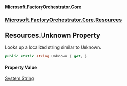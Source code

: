 #### [Microsoft.FactoryOrchestrator.Core](./Microsoft-FactoryOrchestrator-Core.md 'Microsoft.FactoryOrchestrator.Core')
### [Microsoft.FactoryOrchestrator.Core](./Microsoft-FactoryOrchestrator-Core.md 'Microsoft.FactoryOrchestrator.Core').[Resources](./Microsoft-FactoryOrchestrator-Core-Resources.md 'Microsoft.FactoryOrchestrator.Core.Resources')
## Resources.Unknown Property
Looks up a localized string similar to Unknown.  
```csharp
public static string Unknown { get; }
```
#### Property Value
[System.String](https://docs.microsoft.com/en-us/dotnet/api/System.String 'System.String')  
